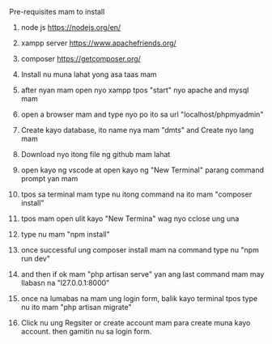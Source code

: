 Pre-requisites mam to install

1. node js https://nodejs.org/en/
2. xampp server https://www.apachefriends.org/
3. composer https://getcomposer.org/

4. Install nu muna lahat yong asa taas mam
5. after nyan mam open nyo xampp tpos "start" nyo apache and mysql mam
6. open a browser mam and type nyo po ito sa url "localhost/phpmyadmin"
7. Create kayo database, ito name nya mam "dmts" and Create nyo lang mam
8. Download nyo itong file ng github mam lahat
9. open kayo ng vscode at open kayo ng "New Terminal" parang command prompt yan mam
10. tpos sa terminal mam type nu itong command na ito mam "composer install"
11. tpos mam open ulit kayo "New Termina" wag nyo cclose ung una
12. type nu mam "npm install"
13. once successful ung composer install mam na command type nu "npm run dev"
14. and then if ok mam "php artisan serve" yan ang last command mam may llabasn na "l27.0.0.1:8000"
15. once na lumabas na mam ung login form, balik kayo terminal tpos type nu ito mam "php artisan migrate"
16. Click nu ung Regsiter or create account mam para create muna kayo account. then gamitin nu sa login form.
